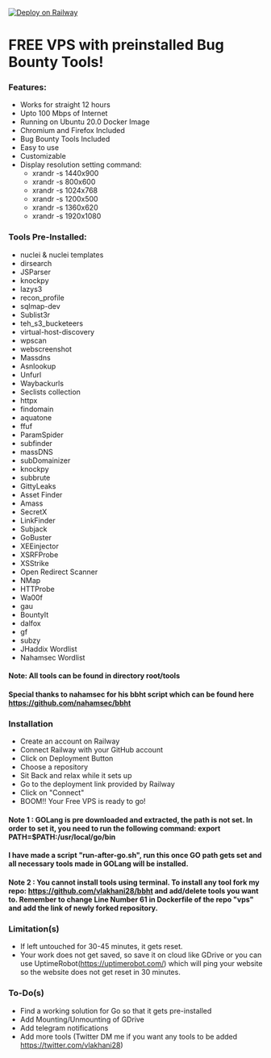 [![Deploy on Railway](https://railway.app/button.svg)](https://railway.app/new/template?template=https%3A%2F%2Fgithub.com%2Fnitish13parmar%2Fvps)

# FREE VPS with preinstalled Bug Bounty Tools!

### Features:
  - Works for straight 12 hours
  - Upto 100 Mbps of Internet
  - Running on Ubuntu 20.0 Docker Image
  - Chromium and Firefox Included
  - Bug Bounty Tools Included
  - Easy to use
  - Customizable
  - Display resolution setting command:
      - xrandr -s 1440x900
      - xrandr -s 800x600
      - xrandr -s 1024x768
      - xrandr -s 1200x500
      - xrandr -s 1360x620     
      - xrandr -s 1920x1080
      
### Tools Pre-Installed:
- nuclei & nuclei templates
- dirsearch
- JSParser
- knockpy
- lazys3
- recon_profile
- sqlmap-dev
- Sublist3r
- teh_s3_bucketeers
- virtual-host-discovery
- wpscan
- webscreenshot
- Massdns
- Asnlookup
- Unfurl
- Waybackurls
- Seclists collection
- httpx
- findomain
- aquatone
- ffuf
- ParamSpider
- subfinder
- massDNS
- subDomainizer
- knockpy
- subbrute
- GittyLeaks
- Asset Finder
- Amass
- SecretX
- LinkFinder
- Subjack
- GoBuster
- XEEinjector
- XSRFProbe
- XSStrike
- Open Redirect Scanner
- NMap
- HTTProbe
- Wa00f
- gau
- BountyIt
- dalfox
- gf
- subzy
- JHaddix Wordlist
- Nahamsec Wordlist

#### Note: All tools can be found in directory root/tools
#### Special thanks to nahamsec for his bbht script which can be found here https://github.com/nahamsec/bbht

### Installation
- Create an account on Railway
- Connect Railway with your GitHub account
- Click on Deployment Button
- Choose a repository
- Sit Back and relax while it sets up
- Go to the deployment link provided by Railway
- Click on "Connect"
- BOOM!! Your Free VPS is ready to go!

#### Note 1 : GOLang is pre downloaded and extracted, the path is not set. In order to set it, you need to run the following command: export PATH=$PATH:/usr/local/go/bin
#### I have made a script "run-after-go.sh", run this once GO path gets set and all necessary tools made in GOLang will be installed.

#### Note 2 : You cannot install tools using terminal. To install any tool fork my repo: https://github.com/vlakhani28/bbht and add/delete tools you want to. Remember to change Line Number 61 in Dockerfile of the repo "vps" and add the link of newly forked repository.

### Limitation(s)
- If left untouched for 30-45 minutes, it gets reset. 
- Your work does not get saved, so save it on cloud like GDrive or you can use UptimeRobot(https://uptimerobot.com/) which will ping your website so the website does not get reset in 30 minutes.

### To-Do(s)
- Find a working solution for Go so that it gets pre-installed
- Add Mounting/Unmounting of GDrive 
- Add telegram notifications
- Add more tools (Twitter DM me if you want any tools to be added https://twitter.com/vlakhani28)

